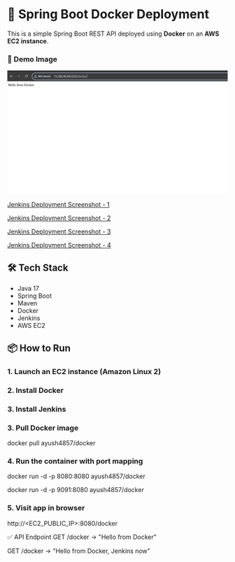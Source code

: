 # 🚀 Spring Boot Docker Deployment

This is a simple Spring Boot REST API deployed using **Docker** on an **AWS EC2 instance**.
### 📸 Demo Image

![Docker Deployment Screenshot](https://github.com/2023ayush/docker-deployment/raw/ffe7b306d7138d53d01daa035fad14cdf164ad9d/docker_deployment_ss.PNG)

[Jenkins Deployment Screenshot - 1](https://github.com/2023ayush/docker-deployment/blob/main/Capture%20Jenkins.PNG)

[Jenkins Deployment Screenshot - 2](https://github.com/2023ayush/docker-deployment/blob/main/Capture%20jenkins%201.PNG)

[Jenkins Deployment Screenshot - 3](https://github.com/2023ayush/docker-deployment/blob/main/Capture%20jenkins%201.PNG)

[Jenkins Deployment Screenshot - 4](https://github.com/2023ayush/docker-deployment/blob/main/Capture%20jenkins%203.PNG)
 




## 🛠️ Tech Stack

- Java 17
- Spring Boot
- Maven
- Docker
- Jenkins
- AWS EC2


## 📦 How to Run

### 1. Launch an EC2 instance (Amazon Linux 2)
 
### 2. Install Docker

### 3. Install Jenkins

### 3. Pull Docker image
docker pull ayush4857/docker

### 4. Run the container with port mapping
docker run -d -p 8080:8080 ayush4857/docker

docker run -d -p 9091:8080 ayush4857/docker

### 5. Visit app in browser
http://<EC2_PUBLIC_IP>:8080/docker

✅ API Endpoint
GET /docker → "Hello from Docker"

GET /docker → "Hello from Docker, Jenkins now"




